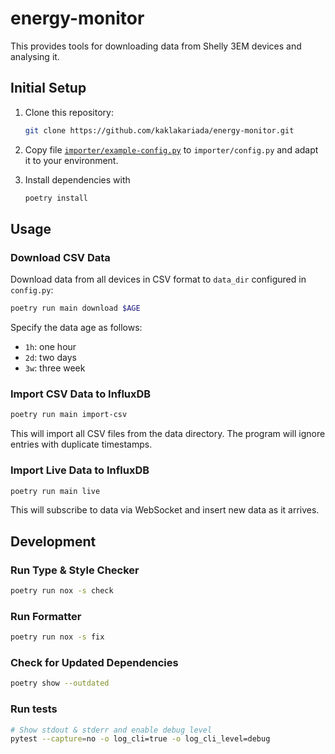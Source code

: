 # energy-monitor
This provides tools for downloading data from Shelly 3EM devices and analysing it.

## Initial Setup

1. Clone this repository:
    ```sh
    git clone https://github.com/kaklakariada/energy-monitor.git
    ```

2. Copy file [`importer/example-config.py`](./importer/example-config.py) to `importer/config.py` and adapt it to your environment.
3. Install dependencies with
    ```sh
    poetry install
    ```

## Usage

### Download CSV Data

Download data from all devices in CSV format to `data_dir` configured in `config.py`:

```sh
poetry run main download $AGE
```

Specify the data age as follows:

* `1h`: one hour
* `2d`: two days
* `3w`: three week

### Import CSV Data to InfluxDB

```sh
poetry run main import-csv
```

This will import all CSV files from the data directory. The program will ignore entries with duplicate timestamps.

### Import Live Data to InfluxDB

```sh
poetry run main live
```

This will subscribe to data via WebSocket and insert new data as it arrives.

## Development

### Run Type & Style Checker

```sh
poetry run nox -s check
```

### Run Formatter

```sh
poetry run nox -s fix
```

### Check for Updated Dependencies

```sh
poetry show --outdated
```

### Run tests

```sh
# Show stdout & stderr and enable debug level
pytest --capture=no -o log_cli=true -o log_cli_level=debug
```
